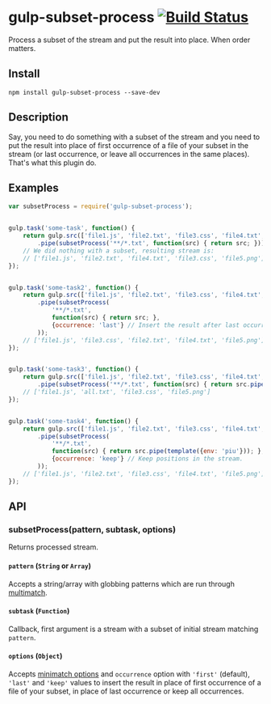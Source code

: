 # gulp-subset-process [![Build Status](https://travis-ci.org/hoho/gulp-subset-process.svg?branch=master)](https://travis-ci.org/hoho/gulp-subset-process)

Process a subset of the stream and put the result into place. When order
matters.


## Install

`npm install gulp-subset-process --save-dev`


## Description

Say, you need to do something with a subset of the stream and you need to put
the result into place of first occurrence of a file of your subset in the
stream (or last occurrence, or leave all occurrences in the same places).
That's what this plugin do.


## Examples

```js
var subsetProcess = require('gulp-subset-process');


gulp.task('some-task', function() {
    return gulp.src(['file1.js', 'file2.txt', 'file3.css', 'file4.txt', 'file5.png'])
        .pipe(subsetProcess('**/*.txt', function(src) { return src; }));
    // We did nothing with a subset, resulting stream is:
    // ['file1.js', 'file2.txt', 'file4.txt', 'file3.css', 'file5.png']
});


gulp.task('some-task2', function() {
    return gulp.src(['file1.js', 'file2.txt', 'file3.css', 'file4.txt', 'file5.png'])
        .pipe(subsetProcess(
            '**/*.txt',
            function(src) { return src; },
            {occurrence: 'last'} // Insert the result after last occurrence of `**/*.txt` in the stream.
        ));
    // ['file1.js', 'file3.css', 'file2.txt', 'file4.txt', 'file5.png']
});


gulp.task('some-task3', function() {
    return gulp.src(['file1.js', 'file2.txt', 'file3.css', 'file4.txt', 'file5.png'])
        .pipe(subsetProcess('**/*.txt', function(src) { return src.pipe(concat('all.txt')); }));
    // ['file1.js', 'all.txt', 'file3.css', 'file5.png']
});


gulp.task('some-task4', function() {
    return gulp.src(['file1.js', 'file2.txt', 'file3.css', 'file4.txt', 'file5.png'])
        .pipe(subsetProcess(
            '**/*.txt',
            function(src) { return src.pipe(template({env: 'piu'})); },
            {occurrence: 'keep'} // Keep positions in the stream.
        ));
    // ['file1.js', 'file2.txt', 'file3.css', 'file4.txt', 'file5.png']
});
```


## API

### subsetProcess(pattern, subtask, options)

Returns processed stream.

#### `pattern` (`String` or `Array`)

Accepts a string/array with globbing patterns which are run through
[multimatch](https://github.com/sindresorhus/multimatch).

#### `subtask` (`Function`)

Callback, first argument is a stream with a subset of initial stream matching
`pattern`.

#### `options` (`Object`)

Accepts [minimatch options](https://github.com/isaacs/minimatch#options) and
`occurrence` option with `'first'` (default), `'last'` and `'keep'` values to
insert the result in place of first occurrence of a file of your subset, in
place of last occurrence or keep all occurrences.
